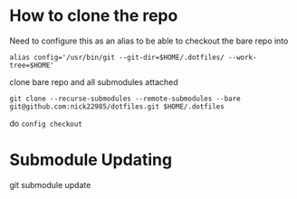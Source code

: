 # How to clone the repo
Need to configure this as an alias to be able to checkout the bare repo into 

`alias config='/usr/bin/git --git-dir=$HOME/.dotfiles/ --work-tree=$HOME'`

clone bare repo and all submodules attached

`git clone --recurse-submodules --remote-submodules --bare git@github.com:nick22985/dotfiles.git $HOME/.dotfiles`

do `config checkout`
# Submodule Updating

git submodule update
